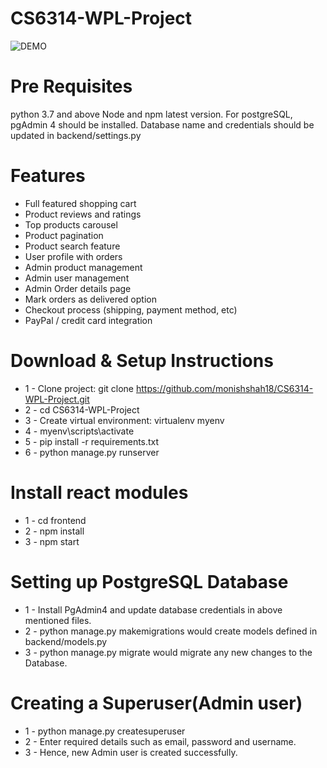 # CS6314-WPL-Project
![DEMO](../main/static/images/no_login.png)

# Pre Requisites
python 3.7 and above
Node and npm latest version.
For postgreSQL, pgAdmin 4 should be installed.
Database name and credentials should be updated in backend/settings.py

# Features
* Full featured shopping cart
* Product reviews and ratings
* Top products carousel
* Product pagination
* Product search feature
* User profile with orders
* Admin product management
* Admin user management
* Admin Order details page
* Mark orders as delivered option
* Checkout process (shipping, payment method, etc)
* PayPal / credit card integration


# Download & Setup Instructions

* 1 - Clone project: git clone https://github.com/monishshah18/CS6314-WPL-Project.git
* 2 - cd CS6314-WPL-Project
* 3 - Create virtual environment: virtualenv myenv
* 4 - myenv\scripts\activate
* 5 - pip install -r requirements.txt
* 6 - python manage.py runserver

# Install react modules
* 1 - cd frontend
* 2 - npm install
* 3 - npm start

# Setting up PostgreSQL Database
* 1 - Install PgAdmin4 and update database credentials in above mentioned files.
* 2 - python manage.py makemigrations would create models defined in backend/models.py
* 3 - python manage.py migrate would migrate any new changes to the Database.

# Creating a Superuser(Admin user)
* 1 - python manage.py createsuperuser
* 2 - Enter required details such as email, password and username.
* 3 - Hence, new Admin user is created successfully.